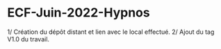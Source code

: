 # ECF-Juin-2022-Hypnos

1/ Création du dépôt distant et lien avec le local effectué.
2/ Ajout du tag V1.0 du travail.
